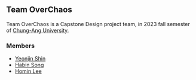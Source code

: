 ## Team OverChaos
Team OverChaos is a Capstone Design project team, in 2023 fall semester of [Chung-Ang University](https://www.cau.ac.kr).

### Members
- [Yeonjin Shin](https://github.com/litehell)
- [Habin Song](https://github.com/boulce)
- [Homin Lee](https://github.com/firekann)
